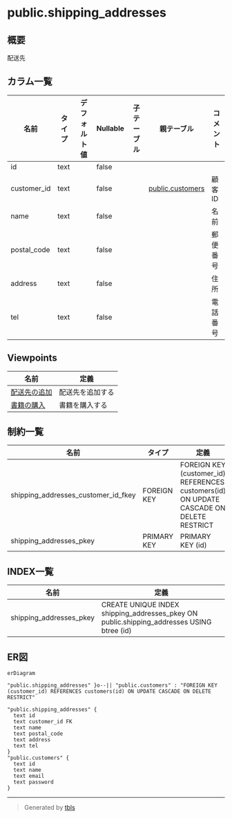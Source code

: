 # public.shipping_addresses

## 概要

配送先

## カラム一覧

| 名前 | タイプ | デフォルト値 | Nullable | 子テーブル | 親テーブル | コメント |
| ---- | ------ | ------------ | -------- | ---------- | ---------- | -------- |
| id | text |  | false |  |  |  |
| customer_id | text |  | false |  | [public.customers](public.customers.md) | 顧客ID |
| name | text |  | false |  |  | 名前 |
| postal_code | text |  | false |  |  | 郵便番号 |
| address | text |  | false |  |  | 住所 |
| tel | text |  | false |  |  | 電話番号 |

## Viewpoints

| 名前 | 定義 |
| ---- | ---------- |
| [配送先の追加](viewpoint-2.md) | 配送先を追加する |
| [書籍の購入](viewpoint-3.md) | 書籍を購入する |

## 制約一覧

| 名前 | タイプ | 定義 |
| ---- | ---- | ---------- |
| shipping_addresses_customer_id_fkey | FOREIGN KEY | FOREIGN KEY (customer_id) REFERENCES customers(id) ON UPDATE CASCADE ON DELETE RESTRICT |
| shipping_addresses_pkey | PRIMARY KEY | PRIMARY KEY (id) |

## INDEX一覧

| 名前 | 定義 |
| ---- | ---------- |
| shipping_addresses_pkey | CREATE UNIQUE INDEX shipping_addresses_pkey ON public.shipping_addresses USING btree (id) |

## ER図

```mermaid
erDiagram

"public.shipping_addresses" }o--|| "public.customers" : "FOREIGN KEY (customer_id) REFERENCES customers(id) ON UPDATE CASCADE ON DELETE RESTRICT"

"public.shipping_addresses" {
  text id
  text customer_id FK
  text name
  text postal_code
  text address
  text tel
}
"public.customers" {
  text id
  text name
  text email
  text password
}
```

---

> Generated by [tbls](https://github.com/k1LoW/tbls)

